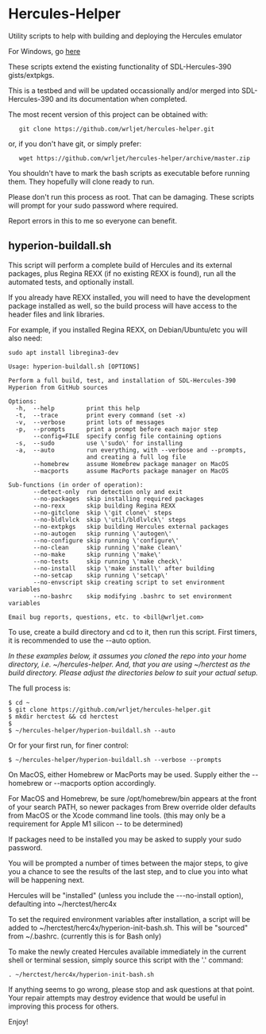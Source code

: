 # Hercules-Helper

Utility scripts to help with building and deploying the Hercules emulator

For Windows, go [here](https://github.com/wrljet/hercules-helper-windows)

These scripts extend the existing functionality of SDL-Hercules-390 gists/extpkgs.

This is a testbed and will be updated occassionally and/or merged
into SDL-Hercules-390 and its documentation when completed.

The most recent version of this project can be obtained with:
```
   git clone https://github.com/wrljet/hercules-helper.git
```
or, if you don't have git, or simply prefer:
```
   wget https://github.com/wrljet/hercules-helper/archive/master.zip
```

You shouldn't have to mark the bash scripts as executable before running them.
They hopefully will clone ready to run.

Please don't run this process as root.  That can be damaging.
These scripts will prompt for your sudo password where required.

Report errors in this to me so everyone can benefit.

## hyperion-buildall.sh

This script will perform a complete build of Hercules and its external
packages, plus Regina REXX (if no existing REXX is found), run all the
automated tests, and optionally install.

If you already have REXX installed, you will need to have the development
package installed as well, so the build process will have access to the
header files and link libraries.

For example, if you installed Regina REXX, on Debian/Ubuntu/etc
you will also need:


```
sudo apt install libregina3-dev

```

```
Usage: hyperion-buildall.sh [OPTIONS]

Perform a full build, test, and installation of SDL-Hercules-390 Hyperion from GitHub sources

Options:
  -h,  --help         print this help
  -t,  --trace        print every command (set -x)
  -v,  --verbose      print lots of messages
  -p,  --prompts      print a prompt before each major step
       --config=FILE  specify config file containing options
  -s,  --sudo         use \'sudo\' for installing
  -a,  --auto         run everything, with --verbose and --prompts,
                      and creating a full log file
       --homebrew     assume Homebrew package manager on MacOS
       --macports     assume MacPorts package manager on MacOS

Sub-functions (in order of operation):
       --detect-only  run detection only and exit
       --no-packages  skip installing required packages
       --no-rexx      skip building Regina REXX
       --no-gitclone  skip \'git clone\' steps
       --no-bldlvlck  skip \'util/bldlvlck\' steps
       --no-extpkgs   skip building Hercules external packages
       --no-autogen   skip running \'autogen\'
       --no-configure skip running \'configure\'
       --no-clean     skip running \'make clean\'
       --no-make      skip running \'make\'
       --no-tests     skip running \'make check\'
       --no-install   skip \'make install\' after building
       --no-setcap    skip running \'setcap\'
       --no-envscript skip creating script to set environment variables
       --no-bashrc    skip modifying .bashrc to set environment variables

Email bug reports, questions, etc. to <bill@wrljet.com>
```

To use, create a build directory and cd to it, then run this script.
First timers, it is recommended to use the --auto option.

_In these examples below, it assumes you cloned the repo into your
home directory, i.e. ~/hercules-helper.  And, that you are using
~/herctest as the build directory.  Please adjust the directories
below to suit your actual setup._

The full process is:

```
$ cd ~
$ git clone https://github.com/wrljet/hercules-helper.git
$ mkdir herctest && cd herctest
$
$ ~/hercules-helper/hyperion-buildall.sh --auto
```

Or for your first run, for finer control:
```
$ ~/hercules-helper/hyperion-buildall.sh --verbose --prompts
```

On MacOS, either Homebrew or MacPorts may be used.
Supply either the --homebrew or --macports option accordingly.

For MacOS and Homebrew, be sure /opt/homebrew/bin appears at the front of your
search PATH, so newer packages from Brew override older defaults from MacOS or
the Xcode command line tools. (this may only be a requirement for Apple M1
silicon -- to be determined)

If packages need to be installed you may be asked to supply your sudo password.

You will be prompted a number of times between the major steps, to give you a chance
to see the results of the last step, and to clue you into what will be happening next.

Hercules will be "installed" (unless you include the ---no-install option), defaulting
into ~/herctest/herc4x

To set the required environment variables after installation, a script will be added
to ~/herctest/herc4x/hyperion-init-bash.sh.  This will be "sourced" from ~/.bashrc.
(currently this is for Bash only)

To make the newly created Hercules available immediately in the current shell
or terminal session, simply source this script with the '.' command:

```
. ~/herctest/herc4x/hyperion-init-bash.sh
```

If anything seems to go wrong, please stop and ask questions at that point.
Your repair attempts may destroy evidence that would be useful in improving
this process for others.

Enjoy!


